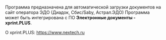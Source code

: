 Программа предназначена для автоматической загрузки документов на сайт оператора ЭДО (Диадок, Сбис/Saby, Астрал.ЭДО)
Программа может быть интегрирована с ПО **Электронные документы - xprint.PLUS**.

О xprint.PLUS: 
https://www.nextech.ru